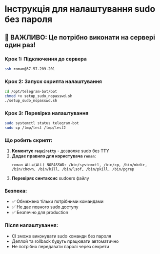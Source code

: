 # Інструкція для налаштування sudo без пароля

## 🚨 ВАЖЛИВО: Це потрібно виконати на сервері один раз!

### Крок 1: Підключення до сервера
```bash
ssh roman@37.57.209.201
```

### Крок 2: Запуск скрипта налаштування
```bash
cd /opt/telegram-bot/bot
chmod +x setup_sudo_nopasswd.sh
./setup_sudo_nopasswd.sh
```

### Крок 3: Перевірка налаштування
```bash
sudo systemctl status telegram-bot
sudo cp /tmp/test /tmp/test2
```

### Що робить скрипт:
1. **Коментує `requiretty`** - дозволяє sudo без TTY
2. **Додає правило для користувача `roman`**:
   ```
   roman ALL=(ALL) NOPASSWD: /bin/systemctl, /bin/cp, /bin/mkdir, /bin/chown, /bin/kill, /bin/lsof, /bin/pkill, /bin/pgrep
   ```
3. **Перевіряє синтаксис** sudoers файлу

### Безпека:
- ✅ Обмежено тільки потрібними командами
- ✅ Не дає повного sudo доступу
- ✅ Безпечно для production

### Після налаштування:
- CI зможе виконувати sudo команди без пароля
- Деплой та rollback будуть працювати автоматично
- Не потрібно передавати паролі через секрети
